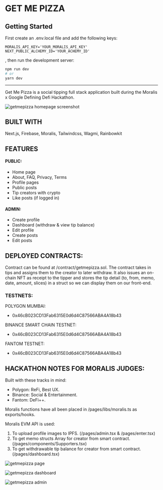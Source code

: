 # GET ME PIZZA

## Getting Started

First create an .env.local file and add the following keys:

```
MORALIS_API_KEY='YOUR_MORALIS_API_KEY'
NEXT_PUBLIC_ALCHEMY_ID='YOUR_ACHEMY_ID'

```

, then run the development server:

```bash
npm run dev
# or
yarn dev
```

---

Get Me Pizza is a social tipping full stack application built during the Moralis x Google Defining Defi Hackathon.

![getmepizza homepage screenshot](https://i.imgur.com/PHTDDlq.png)

## BUILT WITH

Next.js, Firebase, Moralis, Tailwindcss, Wagmi, Rainbowkit

## FEATURES

#### PUBLIC:

- Home page
- About, FAQ, Privacy, Terms
- Profile pages
- Public posts
- Tip creators with crypto
- Like posts (if logged in)

#### ADMIN:

- Create profile
- Dashboard (withdraw & view tip balance)
- Edit profile
- Create posts
- Edit posts

## DEPLOYED CONTRACTS:

Contract can be found at /contract/getmepizza.sol. The contract takes in tips and assigns them to the creator to later withdraw. It also issues an on-chain NFT as receipt to the tipper and stores the tip detail (to, from, memo, date, amount, slices) in a struct so we can display them on our front-end.

### TESTNETS:

POLYGON MUMBAI:

- 0x46cB023CD13Fab6315E0d6d4C87566ABA4A18b43

BINANCE SMART CHAIN TESTNET:

- 0x46cB023CD13Fab6315E0d6d4C87566ABA4A18b43

FANTOM TESTNET:

- 0x46cB023CD13Fab6315E0d6d4C87566ABA4A18b43

## HACKATHON NOTES FOR MORALIS JUDGES:

Built with these tracks in mind:

- Polygon: ReFi, Best UX.
- Binance: Social & Entertainment.
- Fantom: DeFi++.

Moralis functions have all been placed in /pages/libs/moralis.ts as exports/hooks.

Moralis EVM API is used:

1. To upload profile images to IPFS. (/pages/admin.tsx & /pages/enter.tsx)
2. To get memo structs Array for creator from smart contract. (/pages/components/Supporters.tsx)
3. To get withdrawable tip balance for creator from smart contract. (/pages/dashboard.tsx)

![getmepizza page](https://i.imgur.com/fqWIdte.png)

![getmepizza dashboard](https://i.imgur.com/qUmxrPh.png)

![getmepizza admin](https://i.imgur.com/jBZSNgT.png)
